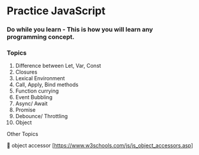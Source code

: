 # Practice JavaScript

### Do while you learn - This is how you will learn any programming concept.

### Topics

1. Difference between Let, Var, Const
2. Closures
3. Lexical Environment
4. Call, Apply, Bind methods
5. Function currying
6. Event Bubbling
7. Async/ Await
8. Promise
9. Debounce/ Throttling
10. Object

Other Topics

🔳 object accessor [https://www.w3schools.com/js/js_object_accessors.asp]
